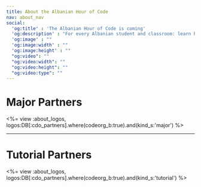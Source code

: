 ```yaml
---
title: About the Albanian Hour of Code
nav: about_nav
social:
  'og:title' : 'The Albanian Hour of Code is coming'
  'og:description' : "For every Albanian student and classroom: learn how fun coding is in just one hour December 8-14."
  'og:image' : ""
  'og:image:width' : ""
  'og:image:height' : ""
  "og:video": ""
  "og:video:width": ""
  "og:video:height": ""
  "og:video:type": ""
---
```

# Major Partners 

<%= view :about_logos, logos:DB[:cdo_partners].where(codeorg_b:true).and(kind_s:'major') %>

---

# Tutorial Partners

<%= view :about_logos, logos:DB[:cdo_partners].where(codeorg_b:true).and(kind_s:'tutorial') %>
